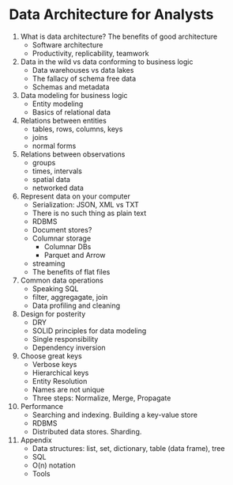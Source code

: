 # Data Architecture for Analysts
1. What is data architecture? The benefits of good architecture
	- Software architecture
	- Productivity, replicability, teamwork
2. Data in the wild vs data conforming to business logic
	- Data warehouses vs data lakes
	- The fallacy of schema free data
	- Schemas and metadata
3. Data modeling for business logic
	- Entity modeling
	- Basics of relational data
4. Relations between entities
	- tables, rows, columns, keys
	- joins
	- normal forms
5. Relations between observations
	- groups
	- times, intervals
	- spatial data
	- networked data
6. Represent data on your computer
	- Serialization: JSON, XML vs TXT
	- There is no such thing as plain text
	- RDBMS
	- Document stores?
	- Columnar storage
		- Columnar DBs
		- Parquet and Arrow
	- streaming
	- The benefits of flat files
7. Common data operations
	- Speaking SQL
	- filter, aggregagate, join
	- Data profiling and cleaning
8. Design for posterity
	- DRY 
	- SOLID principles for data modeling
	- Single responsibility
	- Dependency inversion
9. Choose great keys
	- Verbose keys
	- Hierarchical keys
	- Entity Resolution
	- Names are not unique
	- Three steps: Normalize, Merge, Propagate
10. Performance
	- Searching and indexing. Building a key-value store
	- RDBMS
	- Distributed data stores. Sharding.
11. Appendix
	- Data structures: list, set, dictionary, table (data frame), tree
	- SQL
	- O(n) notation
	- Tools
